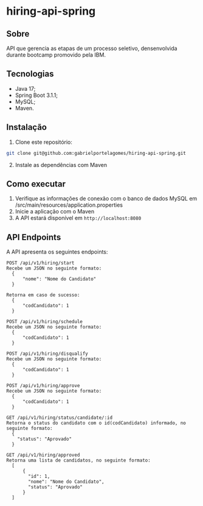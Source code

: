 # hiring-api-spring

## Sobre
API que gerencia as etapas de um processo seletivo, densenvolvida durante bootcamp promovido pela IBM.

## Tecnologias

- Java 17;
- Spring Boot 3.1.1;
- MySQL;
- Maven.


## Instalação

1. Clone este repositório:

```bash
git clone git@github.com:gabrielportelagomes/hiring-api-spring.git
```

2. Instale as dependências com Maven

## Como executar

1. Verifique as informações de conexão com o banco de dados MySQL em /src/main/resources/application.properties
2. Inicie a aplicação com o Maven
3. A API estará disponível em `http://localhost:8080`


## API Endpoints
A API apresenta os seguintes endpoints:

```
POST /api/v1/hiring/start
Recebe um JSON no seguinte formato:
  {
	  "nome": "Nome do Candidato"
  }

Retorna em caso de sucesso:
  {
	  "codCandidato": 1
  }
```

```
POST /api/v1/hiring/schedule
Recebe um JSON no seguinte formato:
  {
	  "codCandidato": 1
  }
```

```
POST /api/v1/hiring/disqualify
Recebe um JSON no seguinte formato:
  {
	  "codCandidato": 1
  }
```

```
POST /api/v1/hiring/approve
Recebe um JSON no seguinte formato:
  {
	  "codCandidato": 1
  }
```

```
GET /api/v1/hiring/status/candidate/:id
Retorna o status do candidato com o id(codCandidato) informado, no seguinte formato:
  {
    "status": "Aprovado"
  }
```

```
GET /api/v1/hiring/approved
Retorna uma lista de candidatos, no seguinte formato:
  [
	  {
		"id": 1,
		"nome": "Nome do Candidato",
		"status": "Aprovado"
	  }
  ]
```
